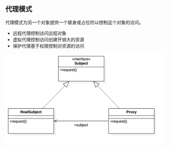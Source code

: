 ## 代理模式

代理模式为另一个对象提供一个替身或占位符以控制这个对象的访问。

- 远程代理控制访问远程对象
- 虚拟代理控制访问创建开销大的资源
- 保护代理基于权限控制对资源的访问

![](https://github.com/pointer95/notes/blob/master/images/Proxy.png?raw=true)
